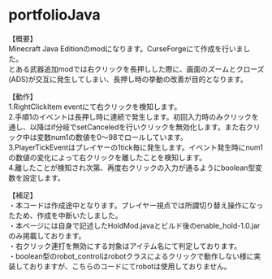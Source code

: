 # portfolioJava

【概要】  
Minecraft Java Editionのmodになります。CurseForgeにて作成を行いました。  
とある武器追加modでは右クリックを長押しした際に、画面のズームとクローズ(ADS)が交互に発生してしまい、長押し時の挙動の改善が目的となります。

【動作】  
1.RightClickItem eventにて右クリックを検知します。  
2.手順1のイベントは長押し時に連続で発生します。初回入力時のみクリックを通し、以降はif分岐でsetCanceledを行いクリックを無効化します。また右クリック中は変数num1の数値を0～98でロールしています。  
3.PlayerTickEventはプレイヤーの1tick毎に発生します。イベント発生時にnum1の数値の変化によって右クリックを離したことを検知します。  
4.離したことが検知され次第、再度右クリックの入力が通るようにboolean型変数を設定します。

 【補足】  
 ・本コードは作成途中となります。プレイヤー視点では所謂切り替え操作になったため、作成を中断いたしました。  
 ・本ページには自身で記述したHoldMod.javaとビルド後のenable_hold-1.0.jarのみ掲載しております。  
 ・右クリック連打を無効にする対象はアイテム名にて判定しております。  
 ・boolean型のrobot_controlはrobotクラスによるクリックで動作しない様に実装しておりますが、こちらのコードにてrobotは使用しておりません。  
